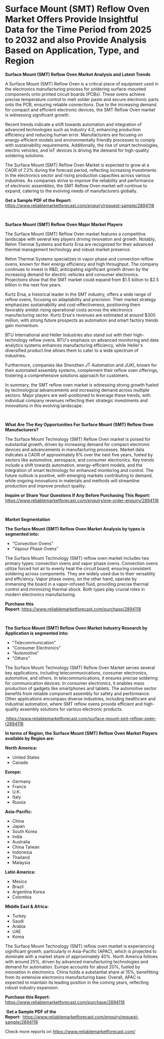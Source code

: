 <p><h1>Surface Mount (SMT) Reflow Oven Market Offers Provide Insightful Data for the Time Period from 2025 to 2032 and also Provide Analysis Based on Application, Type, and Region</h1></p><p><strong>Surface Mount (SMT) Reflow Oven Market Analysis and Latest Trends</strong></p>
<p><p>A Surface Mount (SMT) Reflow Oven is a critical piece of equipment used in the electronics manufacturing process for soldering surface-mounted components onto printed circuit boards (PCBs). These ovens achieve precise temperature control to melt solder paste and secure electronic parts onto the PCB, ensuring reliable connections. Due to the increasing demand for compact and efficient electronic devices, the SMT Reflow Oven market is witnessing significant growth. </p><p>Recent trends indicate a shift towards automation and integration of advanced technologies such as Industry 4.0, enhancing production efficiency and reducing human error. Manufacturers are focusing on energy-efficient models and environmentally friendly processes to comply with sustainability requirements. Additionally, the rise of smart technologies, electric vehicles, and IoT devices is driving the demand for high-quality soldering solutions. </p><p>The Surface Mount (SMT) Reflow Oven Market is expected to grow at a CAGR of 7.2% during the forecast period, reflecting increasing investments in the electronics sector and rising production capacities across various industries. As companies strive to improve the reliability and performance of electronic assemblies, the SMT Reflow Oven market will continue to expand, catering to the evolving needs of manufacturers globally.</p></p>
<p><strong>Get a Sample PDF of the Report:&nbsp;</strong> <a href="https://www.reliablemarketforecast.com/enquiry/request-sample/2894118?utm_campaign=2929&utm_medium=2&utm_source=Github&utm_content=ia&utm_term=15032025&utm_id=surface-mount-smt-reflow-oven">https://www.reliablemarketforecast.com/enquiry/request-sample/2894118</a></p>
<p>&nbsp;</p>
<p><strong>Surface Mount (SMT) Reflow Oven Major Market Players</strong></p>
<p><p>The Surface Mount (SMT) Reflow Oven market features a competitive landscape with several key players driving innovation and growth. Notably, Rehm Thermal Systems and Kurtz Ersa are recognized for their advanced thermal management technology and robust market presence.</p><p>Rehm Thermal Systems specializes in vapor phase and convection reflow ovens, known for their energy efficiency and high throughput. The company continues to invest in R&D, anticipating significant growth driven by the increasing demand for electric vehicles and consumer electronics. Projections show that the SMT market could expand from $1.5 billion to $2.5 billion in the next five years.</p><p>Kurtz Ersa, a historical leader in the SMT industry, offers a wide range of reflow ovens, focusing on adaptability and precision. Their market strategy emphasizes sustainability and cost-effectiveness, positioning them favorably amidst rising operational costs across the electronics manufacturing sector. Kurtz Ersa's revenues are estimated at around $300 million, with strong future prospects as automation and smart factory trends gain momentum.</p><p>BTU International and Heller Industries also stand out with their high-technology reflow ovens. BTU's emphasis on advanced monitoring and data analytics systems enhances manufacturing efficiency, while Heller's diversified product line allows them to cater to a wide spectrum of industries.</p><p>Furthermore, companies like Shenzhen JT Automation and JUKI, known for their automated assembly systems, complement their reflow oven offerings, fostering a comprehensive solutions approach for customers.</p><p>In summary, the SMT reflow oven market is witnessing strong growth fueled by technological advancements and increasing demand across multiple sectors. Major players are well-positioned to leverage these trends, with individual company revenues reflecting their strategic investments and innovations in this evolving landscape.</p></p>
<p>&nbsp;</p>
<p><strong>What Are The Key Opportunities For Surface Mount (SMT) Reflow Oven Manufacturers?</strong></p>
<p><p>The Surface Mount Technology (SMT) Reflow Oven market is poised for substantial growth, driven by increasing demand for compact electronic devices and advancements in manufacturing processes. Market data indicates a CAGR of approximately 6% over the next five years, fueled by sectors like automotive, aerospace, and consumer electronics. Key trends include a shift towards automation, energy-efficient models, and the integration of smart technology for enhanced monitoring and control. The future outlook is positive, with emerging markets contributing to demand, while ongoing innovations in materials and methods will streamline production and improve product quality.</p></p>
<p><strong>Inquire or Share Your Questions If Any Before Purchasing This Report:</strong> <a href="https://www.reliablemarketforecast.com/enquiry/pre-order-enquiry/2894118?utm_campaign=2929&utm_medium=2&utm_source=Github&utm_content=ia&utm_term=15032025&utm_id=surface-mount-smt-reflow-oven">https://www.reliablemarketforecast.com/enquiry/pre-order-enquiry/2894118</a></p>
<p>&nbsp;</p>
<p><strong>Market Segmentation</strong></p>
<p><strong>The Surface Mount (SMT) Reflow Oven Market Analysis by types is segmented into:</strong></p>
<p><ul><li>"Convection Ovens"</li><li>"Vapour Phase Ovens"</li></ul></p>
<p><p>The Surface Mount Technology (SMT) reflow oven market includes two primary types: convection ovens and vapor phase ovens. Convection ovens utilize forced hot air to evenly heat the circuit board, ensuring consistent soldering across components. They are widely used due to their versatility and efficiency. Vapor phase ovens, on the other hand, operate by immersing the board in a vapor-infused fluid, providing precise thermal control and minimizing thermal shock. Both types play crucial roles in modern electronics manufacturing.</p></p>
<p><strong>Purchase this Report:&nbsp;</strong><a href="https://www.reliablemarketforecast.com/purchase/2894118?utm_campaign=2929&utm_medium=2&utm_source=Github&utm_content=ia&utm_term=15032025&utm_id=surface-mount-smt-reflow-oven">https://www.reliablemarketforecast.com/purchase/2894118</a></p>
<p>&nbsp;</p>
<p><strong>The Surface Mount (SMT) Reflow Oven Market Industry Research by Application is segmented into:</strong></p>
<p><ul><li>"Telecommunication"</li><li>"Consumer Electronics"</li><li>"Automotive"</li><li>"Others"</li></ul></p>
<p><p>The Surface Mount Technology (SMT) Reflow Oven Market serves several key applications, including telecommunications, consumer electronics, automotive, and others. In telecommunications, it ensures precise soldering for communication devices. In consumer electronics, it enables mass production of gadgets like smartphones and tablets. The automotive sector benefits from reliable component assembly for safety and performance. Other applications encompass diverse industries, including healthcare and industrial automation, where SMT reflow ovens provide efficient and high-quality assembly solutions for various electronic products.</p></p>
<p><a href="https://www.reliablemarketforecast.com/surface-mount-smt-reflow-oven-r2894118?utm_campaign=2929&utm_medium=2&utm_source=Github&utm_content=ia&utm_term=15032025&utm_id=surface-mount-smt-reflow-oven">&nbsp;https://www.reliablemarketforecast.com/surface-mount-smt-reflow-oven-r2894118</a></p>
<p><strong>In terms of Region, the Surface Mount (SMT) Reflow Oven Market Players available by Region are:</strong></p>
<p>
    <p> <strong> North America: </strong>
        <ul>
            <li>United States</li>
            <li>Canada</li>
        </ul>
        </p> 
    <p> <strong> Europe: </strong>
        <ul>
            <li>Germany</li>
            <li>France</li>
            <li>U.K.</li>
            <li>Italy</li>
            <li>Russia</li>
        </ul>
        </p> 
    <p> <strong> Asia-Pacific: </strong>
        <ul>
            <li>China</li>
            <li>Japan</li>
            <li>South Korea</li>
            <li>India</li>
            <li>Australia</li>
            <li>China Taiwan</li>
            <li>Indonesia</li>
            <li>Thailand</li>
            <li>Malaysia</li>
        </ul>
        </p> 
    <p> <strong> Latin America: </strong>
        <ul>
            <li>Mexico</li>
            <li>Brazil</li>
            <li>Argentina Korea</li>
            <li>Colombia</li>
        </ul>
        </p> 
    <p> <strong> Middle East & Africa: </strong>
        <ul>
            <li>Turkey</li>
            <li>Saudi</li>
            <li>Arabia</li>
            <li>UAE</li>
            <li>Korea</li>
        </ul>
    </p>
    </p>
<p><p>The Surface Mount Technology (SMT) reflow oven market is experiencing significant growth, particularly in Asia-Pacific (APAC), which is projected to dominate with a market share of approximately 40%. North America follows with around 25%, driven by advanced manufacturing technologies and demand for automation. Europe accounts for about 20%, fueled by innovation in electronics. China holds a substantial share at 15%, benefitting from its extensive electronics manufacturing base. Overall, APAC is expected to maintain its leading position in the coming years, reflecting robust industry expansion.</p></p>
<p><strong>Purchase this Report: </strong><a href="https://www.reliablemarketforecast.com/purchase/2894118?utm_campaign=2929&utm_medium=2&utm_source=Github&utm_content=ia&utm_term=15032025&utm_id=surface-mount-smt-reflow-oven">https://www.reliablemarketforecast.com/purchase/2894118</a></p>
<p>&nbsp;<strong>Get a Sample PDF of the Report:&nbsp;&nbsp;</strong><a href="https://www.reliablemarketforecast.com/enquiry/request-sample/2894118?utm_campaign=2929&utm_medium=2&utm_source=Github&utm_content=ia&utm_term=15032025&utm_id=surface-mount-smt-reflow-oven">https://www.reliablemarketforecast.com/enquiry/request-sample/2894118</a></p>
<p><strong></strong></p>
<p>Check more reports on <a href="https://www.reliablemarketforecast.com/?utm_campaign=2929&utm_medium=2&utm_source=Github&utm_content=ia&utm_term=15032025&utm_id=surface-mount-smt-reflow-oven">https://www.reliablemarketforecast.com/</a></p>